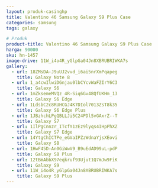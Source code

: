 ```yaml
---
layout: produk-casinghp
title: Valentino 46 Samsung Galaxy S9 Plus Case
categories: samsung
tags: galaxy

# Produk
product-title: Valentino 46 Samsung Galaxy S9 Plus Case
harga: 90000
sku: hn-1457
image-drive: 11W_i4o4R_yGlpGa04Jn8XBRUBRIWKA7s
gallery:
  - url: 18ZMsDA-J9uUJ2vvd_i6ai5nrXmPqapeg
    title: Galaxy Note 8
  - url: 1_a4cwIlwiDGnjau0lbCYcvWaFZIrY6C3
    title: Galaxy S6
  - url: 1mZksemeMVQz_4R-Siq6Gv48QfUKHm_13
    title: Galaxy S6 Edge
  - url: 1LdsbC2c8RUHCGJ4K7DIol7013ZsT8k35
    title: Galaxy S6 Edge Plus
  - url: 1JBzhchLPgQBLLJi5C24PDlSvGAxrZ--T
    title: Galaxy S7
  - url: 1IlPgCnnzr_ITcfY1zEz9lyqs4IHpPhXZ
    title: Galaxy S7 Edge
  - url: 14YtgChICTPe_eGVaIPZzWdnaYjsXEovi
    title: Galaxy S8
  - url: 1HwF45D-An0GiWwV9_B9uEdAD99uL-pdP
    title: Galaxy S8 Plus
  - url: 12tBmAbbX97eqkruf93Ujut1Q7mJw9FiK
    title: Galaxy S9
  - url: 11W_i4o4R_yGlpGa04Jn8XBRUBRIWKA7s
    title: Galaxy S9 Plus
---
```

